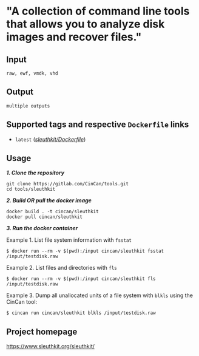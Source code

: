 # "A collection of command line tools that allows you to analyze disk images and recover files."

## Input

```
raw, ewf, vmdk, vhd
```

## Output

```
multiple outputs
```


## Supported tags and respective `Dockerfile` links

* `latest` 
([*sleuthkit/Dockerfile*](https://gitlab.com/CinCan/tools/blob/master/sleuthkit/Dockerfile))


## Usage

***1. Clone the repository***

```
git clone https://gitlab.com/CinCan/tools.git
cd tools/sleuthkit
```

***2. Build OR pull the docker image***

```
docker build . -t cincan/sleuthkit
docker pull cincan/sleuthkit
```

***3. Run the docker container***  

Example 1. List file system information with `fsstat`  

`$ docker run --rm -v $(pwd):/input cincan/sleuthkit fsstat /input/testdisk.raw`  

Example 2. List files and directories with `fls`  

`$ docker run --rm -v $(pwd):/input cincan/sleuthkit fls /input/testdisk.raw`  

Example 3. Dump all unallocated units of a file system with `blkls` using the CinCan tool:    

`$ cincan run cincan/sleuthkit blkls /input/testdisk.raw`  


## Project homepage

https://www.sleuthkit.org/sleuthkit/

